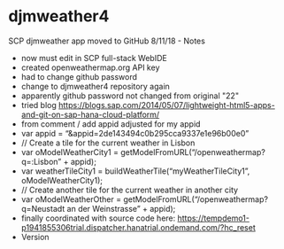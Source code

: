 # djmweather4
SCP djmweather app moved to GitHub
8/11/18 - Notes
* now must edit in SCP full-stack WebIDE
* created openweathermap.org API key
* had to change github password
* change to djmweather4 repository again
* apparently github password not changed from original "22"
* tried blog https://blogs.sap.com/2014/05/07/lightweight-html5-apps-and-git-on-sap-hana-cloud-platform/
* from comment / add appid adjusted for my appid
*    var appid = “&appid=2de143494c0b295cca9337e1e96b00e0”
*    // Create a tile for the current weather in Lisbon
*    var oModelWeatherCity1 = getModelFromURL(“/openweathermap?q=:Lisbon” + appid);
*    var weatherTileCity1 = buildWeatherTile(“myWeatherTileCity1”, oModelWeatherCity1);
*    // Create another tile for the current weather in another city
*    var oModelWeatherOther = getModelFromURL(“/openweathermap?q=Neustadt an der Weinstrasse” + appid);
* finally coordinated with source code here: https://tempdemo1-p1941855306trial.dispatcher.hanatrial.ondemand.com/?hc_reset
* Version